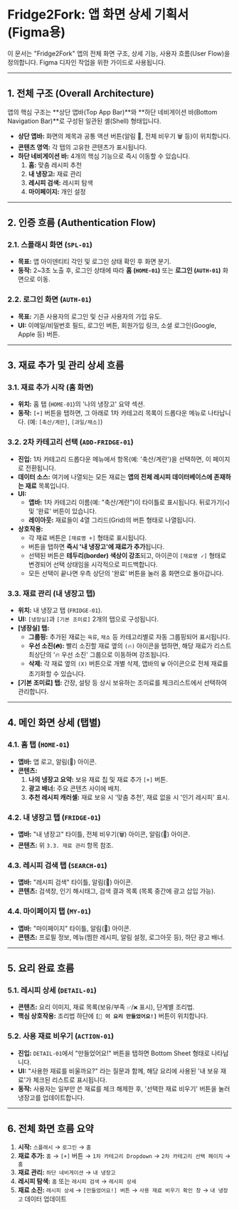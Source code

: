 # Fridge2Fork: 앱 화면 상세 기획서 (Figma용)

이 문서는 "Fridge2Fork" 앱의 전체 화면 구조, 상세 기능, 사용자 흐름(User Flow)을 정의합니다. Figma 디자인 작업을 위한 가이드로 사용됩니다.

---

## 1. 전체 구조 (Overall Architecture)

앱의 핵심 구조는 **상단 앱바(Top App Bar)**와 **하단 네비게이션 바(Bottom Navigation Bar)**로 구성된 일관된 셸(Shell) 형태입니다.

-   **상단 앱바:** 화면의 제목과 공통 액션 버튼(알림 🔔, 전체 비우기 🗑️ 등)이 위치합니다.
-   **콘텐츠 영역:** 각 탭의 고유한 콘텐츠가 표시됩니다.
-   **하단 네비게이션 바:** 4개의 핵심 기능으로 즉시 이동할 수 있습니다.
    1.  **홈:** 맞춤 레시피 추천
    2.  **내 냉장고:** 재료 관리
    3.  **레시피 검색:** 레시피 탐색
    4.  **마이페이지:** 개인 설정

---

## 2. 인증 흐름 (Authentication Flow)

### 2.1. 스플래시 화면 (`SPL-01`)
-   **목표:** 앱 아이덴티티 각인 및 로그인 상태 확인 후 화면 분기.
-   **동작:** 2~3초 노출 후, 로그인 상태에 따라 **홈 (`HOME-01`)** 또는 **로그인 (`AUTH-01`)** 화면으로 이동.

### 2.2. 로그인 화면 (`AUTH-01`)
-   **목표:** 기존 사용자의 로그인 및 신규 사용자의 가입 유도.
-   **UI:** 이메일/비밀번호 필드, 로그인 버튼, 회원가입 링크, 소셜 로그인(Google, Apple 등) 버튼.

---

## 3. 재료 추가 및 관리 상세 흐름

### 3.1. 재료 추가 시작 (홈 화면)
-   **위치:** 홈 탭 (`HOME-01`)의 '나의 냉장고' 요약 섹션.
-   **동작:** `[+]` 버튼을 탭하면, 그 아래로 1차 카테고리 목록이 드롭다운 메뉴로 나타납니다. (예: `[축산/계란]`, `[과일/채소]`)

### 3.2. 2차 카테고리 선택 (`ADD-FRIDGE-01`)
-   **진입:** 1차 카테고리 드롭다운 메뉴에서 항목(예: '축산/계란')을 선택하면, 이 페이지로 전환됩니다.
-   **데이터 소스:** 여기에 나열되는 모든 재료는 **앱의 전체 레시피 데이터베이스에 존재하는 재료** 목록입니다.
-   **UI:**
    -   **앱바:** 1차 카테고리 이름(예: "축산/계란")이 타이틀로 표시됩니다. 뒤로가기(`<`) 및 '완료' 버튼이 있습니다.
    -   **레이아웃:** 재료들이 4열 그리드(Grid)의 버튼 형태로 나열됩니다.
-   **상호작용:**
    -   각 재료 버튼은 `[재료명 +]` 형태로 표시됩니다.
    -   버튼을 탭하면 **즉시 '내 냉장고'에 재료가 추가**됩니다.
    -   선택된 버튼은 **테두리(border) 색상이 강조**되고, 아이콘이 `[재료명 ✓]` 형태로 변경되어 선택 상태임을 시각적으로 피드백합니다.
    -   모든 선택이 끝나면 우측 상단의 '완료' 버튼을 눌러 홈 화면으로 돌아갑니다.

### 3.3. 재료 관리 (내 냉장고 탭)
-   **위치:** 내 냉장고 탭 (`FRIDGE-01`).
-   **UI:** `[냉장실]`과 `[기본 조미료]` 2개의 탭으로 구성됩니다.
-   **[냉장실] 탭:**
    -   **그룹핑:** 추가된 재료는 `육류`, `채소` 등 카테고리별로 자동 그룹핑되어 표시됩니다.
    -   **우선 소진(🔥):** 빨리 소진할 재료 옆의 `(🔥)` 아이콘을 탭하면, 해당 재료가 리스트 최상단의 '🔥 우선 소진' 그룹으로 이동하며 강조됩니다.
    -   **삭제:** 각 재료 옆의 `(X)` 버튼으로 개별 삭제, 앱바의 `🗑️` 아이콘으로 전체 재료를 초기화할 수 있습니다.
-   **[기본 조미료] 탭:** 간장, 설탕 등 상시 보유하는 조미료를 체크리스트에서 선택하여 관리합니다.

---

## 4. 메인 화면 상세 (탭별)

### 4.1. 홈 탭 (`HOME-01`)
-   **앱바:** 앱 로고, 알림(🔔) 아이콘.
-   **콘텐츠:**
    1.  **나의 냉장고 요약:** 보유 재료 칩 및 재료 추가 `[+]` 버튼.
    2.  **광고 배너:** 주요 콘텐츠 사이에 배치.
    3.  **추천 레시피 캐러셀:** 재료 보유 시 '맞춤 추천', 재료 없을 시 '인기 레시피' 표시.

### 4.2. 내 냉장고 탭 (`FRIDGE-01`)
-   **앱바:** "내 냉장고" 타이틀, 전체 비우기(🗑️) 아이콘, 알림(🔔) 아이콘.
-   **콘텐츠:** 위 `3.3. 재료 관리` 항목 참조.

### 4.3. 레시피 검색 탭 (`SEARCH-01`)
-   **앱바:** "레시피 검색" 타이틀, 알림(🔔) 아이콘.
-   **콘텐츠:** 검색창, 인기 해시태그, 검색 결과 목록 (목록 중간에 광고 삽입 가능).

### 4.4. 마이페이지 탭 (`MY-01`)
-   **앱바:** "마이페이지" 타이틀, 알림(🔔) 아이콘.
-   **콘텐츠:** 프로필 정보, 메뉴(찜한 레시피, 알림 설정, 로그아웃 등), 하단 광고 배너.

---

## 5. 요리 완료 흐름

### 5.1. 레시피 상세 (`DETAIL-01`)
-   **콘텐츠:** 요리 이미지, 재료 목록(보유/부족 `✅`/`❌` 표시), 단계별 조리법.
-   **핵심 상호작용:** 조리법 하단에 **`[🎉 이 요리 만들었어요!]`** 버튼이 위치합니다.

### 5.2. 사용 재료 비우기 (`ACTION-01`)
-   **진입:** `DETAIL-01`에서 "만들었어요!" 버튼을 탭하면 Bottom Sheet 형태로 나타납니다.
-   **UI:** "사용한 재료를 비울까요?" 라는 질문과 함께, 해당 요리에 사용된 '내 보유 재료'가 체크된 리스트로 표시됩니다.
-   **동작:** 사용자는 일부만 쓴 재료를 체크 해제한 후, '선택한 재료 비우기' 버튼을 눌러 냉장고를 업데이트합니다.

---

## 6. 전체 화면 흐름 요약

1.  **시작:** `스플래시` → `로그인` → `홈`
2.  **재료 추가:** `홈` → `[+]` 버튼 → `1차 카테고리 Dropdown` → `2차 카테고리 선택 페이지` → `홈`
3.  **재료 관리:** `하단 네비게이션` → `내 냉장고`
4.  **레시피 탐색:** `홈` 또는 `레시피 검색` → `레시피 상세`
5.  **재료 소진:** `레시피 상세` → `[만들었어요!] 버튼` → `사용 재료 비우기 확인 창` → `내 냉장고` 데이터 업데이트
